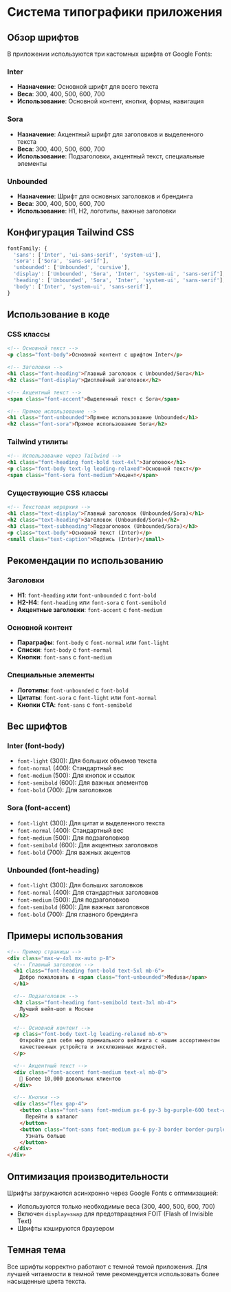 # Система типографики приложения

## Обзор шрифтов

В приложении используются три кастомных шрифта от Google Fonts:

### Inter
- **Назначение**: Основной шрифт для всего текста
- **Веса**: 300, 400, 500, 600, 700
- **Использование**: Основной контент, кнопки, формы, навигация

### Sora
- **Назначение**: Акцентный шрифт для заголовков и выделенного текста
- **Веса**: 300, 400, 500, 600, 700
- **Использование**: Подзаголовки, акцентный текст, специальные элементы

### Unbounded
- **Назначение**: Шрифт для основных заголовков и брендинга
- **Веса**: 300, 400, 500, 600, 700
- **Использование**: H1, H2, логотипы, важные заголовки

## Конфигурация Tailwind CSS

```javascript
fontFamily: {
  'sans': ['Inter', 'ui-sans-serif', 'system-ui'],
  'sora': ['Sora', 'sans-serif'],
  'unbounded': ['Unbounded', 'cursive'],
  'display': ['Unbounded', 'Sora', 'Inter', 'system-ui', 'sans-serif'],
  'heading': ['Unbounded', 'Sora', 'Inter', 'system-ui', 'sans-serif'],
  'body': ['Inter', 'system-ui', 'sans-serif'],
}
```

## Использование в коде

### CSS классы

```html
<!-- Основной текст -->
<p class="font-body">Основной контент с шрифтом Inter</p>

<!-- Заголовки -->
<h1 class="font-heading">Главный заголовок с Unbounded/Sora</h1>
<h2 class="font-display">Дисплейный заголовок</h2>

<!-- Акцентный текст -->
<span class="font-accent">Выделенный текст с Sora</span>

<!-- Прямое использование -->
<h1 class="font-unbounded">Прямое использование Unbounded</h1>
<h2 class="font-sora">Прямое использование Sora</h2>
```

### Tailwind утилиты

```html
<!-- Использование через Tailwind -->
<h1 class="font-heading font-bold text-4xl">Заголовок</h1>
<p class="font-body text-lg leading-relaxed">Основной текст</p>
<span class="font-sora font-medium">Акцент</span>
```

### Существующие CSS классы

```html
<!-- Текстовая иерархия -->
<h1 class="text-display">Главный заголовок (Unbounded/Sora)</h1>
<h2 class="text-heading">Заголовок (Unbounded/Sora)</h2>
<h3 class="text-subheading">Подзаголовок (Unbounded/Sora)</h3>
<p class="text-body">Основной текст (Inter)</p>
<small class="text-caption">Подпись (Inter)</small>
```

## Рекомендации по использованию

### Заголовки
- **H1**: `font-heading` или `font-unbounded` с `font-bold`
- **H2-H4**: `font-heading` или `font-sora` с `font-semibold`
- **Акцентные заголовки**: `font-accent` с `font-medium`

### Основной контент
- **Параграфы**: `font-body` с `font-normal` или `font-light`
- **Списки**: `font-body` с `font-normal`
- **Кнопки**: `font-sans` с `font-medium`

### Специальные элементы
- **Логотипы**: `font-unbounded` с `font-bold`
- **Цитаты**: `font-sora` с `font-light` или `font-normal`
- **Кнопки CTA**: `font-sans` с `font-semibold`

## Вес шрифтов

### Inter (font-body)
- `font-light` (300): Для больших объемов текста
- `font-normal` (400): Стандартный вес
- `font-medium` (500): Для кнопок и ссылок
- `font-semibold` (600): Для важных элементов
- `font-bold` (700): Для заголовков

### Sora (font-accent)
- `font-light` (300): Для цитат и выделенного текста
- `font-normal` (400): Стандартный вес
- `font-medium` (500): Для подзаголовков
- `font-semibold` (600): Для акцентных заголовков
- `font-bold` (700): Для важных акцентов

### Unbounded (font-heading)
- `font-light` (300): Для больших заголовков
- `font-normal` (400): Для стандартных заголовков
- `font-medium` (500): Для подзаголовков
- `font-semibold` (600): Для важных заголовков
- `font-bold` (700): Для главного брендинга

## Примеры использования

```html
<!-- Пример страницы -->
<div class="max-w-4xl mx-auto p-8">
  <!-- Главный заголовок -->
  <h1 class="font-heading font-bold text-5xl mb-6">
    Добро пожаловать в <span class="font-unbounded">Medusa</span>
  </h1>

  <!-- Подзаголовок -->
  <h2 class="font-heading font-semibold text-3xl mb-4">
    Лучший вейп-шоп в Москве
  </h2>

  <!-- Основной контент -->
  <p class="font-body text-lg leading-relaxed mb-6">
    Откройте для себя мир премиального вейпинга с нашим ассортиментом
    качественных устройств и эксклюзивных жидкостей.
  </p>

  <!-- Акцентный текст -->
  <div class="font-accent font-medium text-xl mb-8">
    🎯 Более 10,000 довольных клиентов
  </div>

  <!-- Кнопки -->
  <div class="flex gap-4">
    <button class="font-sans font-medium px-6 py-3 bg-purple-600 text-white rounded-lg">
      Перейти в каталог
    </button>
    <button class="font-sans font-medium px-6 py-3 border border-purple-600 text-purple-600 rounded-lg">
      Узнать больше
    </button>
  </div>
</div>
```

## Оптимизация производительности

Шрифты загружаются асинхронно через Google Fonts с оптимизацией:
- Используются только необходимые веса (300, 400, 500, 600, 700)
- Включен `display=swap` для предотвращения FOIT (Flash of Invisible Text)
- Шрифты кэшируются браузером

## Темная тема

Все шрифты корректно работают с темной темой приложения. Для лучшей читаемости в темной теме рекомендуется использовать более насыщенные цвета текста.
